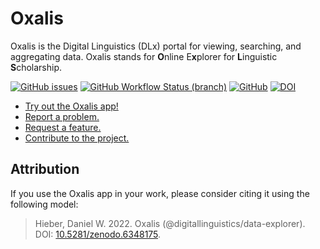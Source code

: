 # Oxalis

Oxalis is the Digital Linguistics (DLx) portal for viewing, searching, and aggregating data. <abbr>Oxalis</abbr> stands for **O**nline E**x**plorer for **L**inguistic **S**cholarship.

[![GitHub issues](https://img.shields.io/github/issues/digitallinguistics/data-explorer)][issues]
[![GitHub Workflow Status (branch)](https://img.shields.io/github/workflow/status/digitallinguistics/data-explorer/deploy/main)][tests]
[![GitHub](https://img.shields.io/github/license/digitallinguistics/data-explorer)][GitHub]
[![DOI](https://zenodo.org/badge/DOI/10.5281/zenodo.6348175.svg)][Zenodo]

- [Try out the Oxalis app!][Oxalis]
- [Report a problem.][bug-report]
- [Request a feature.][feature-request]
- [Contribute to the project.][contributing]

## Attribution

If you use the Oxalis app in your work, please consider citing it using the following model:

> Hieber, Daniel W. 2022. Oxalis (@digitallinguistics/data-explorer). DOI: [10.5281/zenodo.6348175][DOI].

<!-- LINKS -->

[bug-report]:      https://github.com/digitallinguistics/data-explorer/issues/new?labels=🐞%20bug&template=bug_report.md
[contributing]:    https://github.com/digitallinguistics/data-explorer/blob/main/.github/CONTRIBUTING.md
[DOI]:             https://doi.org/10.5281/zenodo.6348175
[feature-request]: https://github.com/digitallinguistics/data-explorer/issues/new?labels=🎁%20feature&template=feature_request.md
[GitHub]:          https://github.com/digitallinguistics/data-explorer
[issues]:          https://github.com/digitallinguistics/data-explorer/issues
[Oxalis]:          https://data.digitallinguistics.io
[tests]:           https://github.com/digitallinguistics/data-explorer/actions/workflows/tests.yml
[Zenodo]:          https://zenodo.org/badge/latestdoi/177462239
